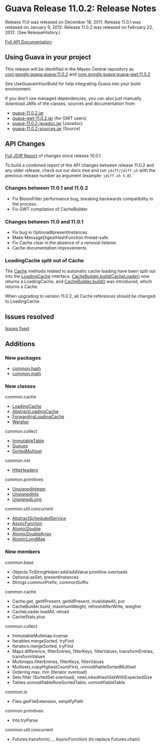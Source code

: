# Guava Release 11.0.2: Release Notes

Release 11.0 was released on December 18, 2011. Release 11.0.1 was released on January 9, 2012. Release 11.0.2 was released on February 22, 2012. (See ReleaseHistory.)

[Full API Documentation](http://google.github.io/guava/releases/11.0.2/api/docs/)

## Using Guava in your project

This release will be identified in the Maven Central repository as [com.google.guava:guava:11.0.2](http://search.maven.org/#artifactdetails%7Ccom.google.guava%7Cguava%7C11.0.2%7Cjar) and [com.google.guava:guava-gwt:11.0.2](http://search.maven.org/#artifactdetails%7Ccom.google.guava%7Cguava-gwt%7C11.0.2%7Cjar)

See UseGuavaInYourBuild for help integrating Guava into your build environment.

If you don't use managed dependencies, you can also just manually download JARs of the classes, sources and documentation from:

  * [guava-11.0.2.jar](http://search.maven.org/remotecontent?filepath=com/google/guava/guava/11.0.2/guava-11.0.2.jar)
  * [guava-gwt-11.0.2.jar](http://search.maven.org/remotecontent?filepath=com/google/guava/guava-gwt/11.0.2/guava-gwt-11.0.2.jar) (for GWT users)
  * [guava-11.0.2-javadoc.jar](http://search.maven.org/remotecontent?filepath=com/google/guava/guava/11.0.2/guava-11.0.2-javadoc.jar) (Javadoc)
  * [guava-11.0.2-sources.jar](http://search.maven.org/remotecontent?filepath=com/google/guava/guava/11.0.2/guava-11.0.2-sources.jar) (Source)

## API Changes

[Full JDiff Report](http://google.github.io/guava/releases/11.0.2/api/diffs/) of changes since release 10.0.1

To build a combined report of the API changes between release 11.0.2 and any older release, check out our docs tree and run `jdiff/jdiff.sh` with the previous release number as argument (example: `jdiff.sh 5.0`).

### Changes between 11.0.1 and 11.0.2

  * Fix BloomFilter performance bug, breaking backwards compatibility in the process.
  * Fix GWT compilation of CacheBuilder.

### Changes between 11.0 and 11.0.1

  * Fix bug in Optional#presentInstances.
  * Make MessageDigestHashFunction thread-safe.
  * Fix Cache clear in the absence of a removal listener.
  * Cache documentation improvements.

### LoadingCache split out of Cache

The [Cache](http://google.github.io/guava/releases/11.0.2/api/docs/com/google/common/cache/Cache.html) methods related to automatic cache loading have been split out into the [LoadingCache](http://google.github.io/guava/releases/11.0.2/api/docs/com/google/common/cache/LoadingCache.html) interface. [CacheBuilder.build(CacheLoader)](http://google.github.io/guava/releases/11.0.2/api/docs/com/google/common/cache/CacheBuilder.html#build(com.google.common.cache.CacheLoader)) now returns a LoadingCache, and [CacheBuilder.build()](http://google.github.io/guava/releases/11.0.2/api/docs/com/google/common/cache/CacheBuilder.html#build()) was introduced, which returns a Cache.

When upgrading to version 11.0.2, all Cache references should be changed to LoadingCache.

## Issues resolved

[Issues fixed](https://github.com/google/guava/issues?utf8=%E2%9C%93&q=milestone%3A11.0+is%3Aclosed+)

## Additions

### New packages

  * [common.hash](http://google.github.io/guava/releases/11.0.2/api/docs/com/google/common/hash/package-summary.html)
  * [common.math](http://google.github.io/guava/releases/11.0.2/api/docs/com/google/common/math/package-summary.html)

### New classes

common.cache

  * [LoadingCache](http://google.github.io/guava/releases/11.0.2/api/docs/com/google/common/cache/LoadingCache.html)
  * [AbstractLoadingCache](http://google.github.io/guava/releases/11.0.2/api/docs/com/google/common/cache/AbstractLoadingCache.html)
  * [ForwardingLoadingCache](http://google.github.io/guava/releases/11.0.2/api/docs/com/google/common/cache/ForwardingLoadingCache.html)
  * [Weigher](http://google.github.io/guava/releases/11.0.2/api/docs/com/google/common/cache/Weigher.html)

common.collect

  * [ImmutableTable](http://google.github.io/guava/releases/11.0.2/api/docs/com/google/common/collect/ImmutableTable.html)
  * [Queues](http://google.github.io/guava/releases/11.0.2/api/docs/com/google/common/collect/Queues.html)
  * [SortedMultiset](http://google.github.io/guava/releases/11.0.2/api/docs/com/google/common/collect/SortedMultiset.html)

common.net

  * [HttpHeaders](http://google.github.io/guava/releases/11.0.2/api/docs/com/google/common/net/HttpHeaders.html)

common.primitives

  * [UnsignedInteger](http://google.github.io/guava/releases/11.0.2/api/docs/com/google/common/primitives/UnsignedInteger.html)
  * [UnsignedInts](http://google.github.io/guava/releases/11.0.2/api/docs/com/google/common/primitives/UnsignedInts.html)
  * [UnsignedLong](http://google.github.io/guava/releases/11.0.2/api/docs/com/google/common/primitives/UnsignedLong.html)

common.util.concurrent

  * [AbstractScheduledService](http://google.github.io/guava/releases/11.0.2/api/docs/com/google/common/util/concurrent/AbstractScheduledService.html)
  * [AsyncFunction](http://google.github.io/guava/releases/11.0.2/api/docs/com/google/common/util/concurrent/AsyncFunction.html)
  * [AtomicDouble](http://google.github.io/guava/releases/11.0.2/api/docs/com/google/common/util/concurrent/AtomicDouble.html)
  * [AtomicDoubleArray](http://google.github.io/guava/releases/11.0.2/api/docs/com/google/common/util/concurrent/AtomicDoubleArray.html)
  * [AtomicLongMap](http://google.github.io/guava/releases/11.0.2/api/docs/com/google/common/util/concurrent/AtomicLongMap.html)

### New members

common.base

  * Objects.ToStringHelper.add/addValue primitive overloads
  * Optional.asSet, presentInstances
  * Strings.commonPrefix, commonSuffix

common.cache

  * Cache.get, getIfPresent, getAllPresent, invalidateAll, put
  * CacheBuilder.build, maximumWeight, refreshAfterWrite, weigher
  * CacheLoader.loadAll, reload
  * CacheStats.plus

common.collect

  * ImmutableMultimap.inverse
  * Iterables.mergeSorted, tryFind
  * Iterators.mergeSorted, tryFind
  * Maps.difference, filterEntries, filterKeys, filterValues, transformEntries, transformValues
  * Multimaps.filterEntries, filterKeys, filterValues
  * Multisets.copyHighestCountFirst, unmodifiableSortedMultiset
  * Ordering.max, min (Iterator overload)
  * Sets.filter (SortedSet overload), newLinkedHashSetWithExpectedSize
  * Tables.unmodifiableRowSortedTable, unmodifiableTable

common.io

  * Files.getFileExtension, simplifyPath

common.primitives

  * Ints.tryParse

common.util.concurrent

  * Futures.transform(..., AsyncFunction) (to replace Futures.chain)

